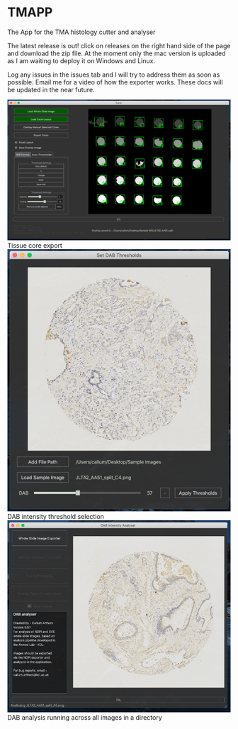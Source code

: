 # TMAPP
The App for the TMA histology cutter and analyser

The latest release is out! click on releases on the right hand side of the page and download the zip file. 
At the moment only the mac version is uploaded as I am waiting to deploy it on Windows and Linux. 

Log any issues in the issues tab and I will try to address them as soon as possible. 
Email me for a video of how the exporter works.
These docs will be updated in the near future. 

![labels](./docs/tissuecoreexport.png) <br>
Tissue core export
![labels](./docs/thresholdselector.png) <br>
DAB intensity threshold selection
![labels](./docs/dabanalysis.png) <br>
DAB analysis running across all images in a directory
